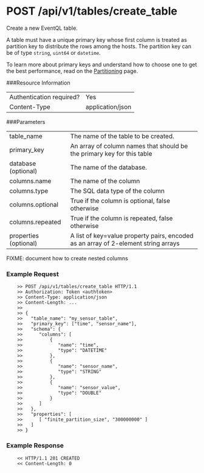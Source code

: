 POST /api/v1/tables/create_table
================

Create a new EventQL table.<br>

A table must have a unique primary key whose first column is treated as
partition key to distribute the rows among the hosts. The partition key can be
of type `string`, `uint64` or `datetime`. 

To learn more about primary keys and understand how to choose one to get the
best performance, read on the [Partitioning](../../../../tables/partitioning/) page.

###Resource Information
<table class='http_api create_table'>
  <tr>
    <td>Authentication required?</td>
    <td>Yes</td>
  </tr>
  <tr>
    <td>Content-Type</td>
    <td>application/json</td>
  </tr>
</table>

###Parameters
<table class='http_api create_table'>
  <tr>
    <td>table_name</td>
    <td>The name of the table to be created.</td>
  </tr>
  <tr>
    <td>primary_key</td>
    <td>An array of column names that should be the primary key for this table</td>
  </tr>
  <tr>
    <td>database (optional)</td>
    <td>The name of the database.
  </tr>
  <tr>
    <td>columns.name</td>
    <td>The name of the column</td>
  </tr>
  <tr>
    <td>columns.type</td>
    <td>The SQL data type of the column</td>
  </tr>
  <tr>
    <td>columns.optional</td>
    <td>True if the column is optional, false otherwise</td>
  </tr>
  <tr>
    <td>columns.repeated</td>
    <td>True if the column is repeated, false otherwise</td>
  </tr>
  <tr>
    <td>properties (optional)</td>
    <td>A list of key=value property pairs, encoded as an array of 2-element string arrays</td>
  </tr>
</table>

FIXME: document how to create nested columns

### Example Request

        >> POST /api/v1/tables/create_table HTTP/1.1
        >> Authorization: Token <authtoken>
        >> Content-Type: application/json
        >> Content-Length: ...
        >>
        >> {
        >>   "table_name": "my_sensor_table",
        >>   "primary_key": ["time", "sensor_name"],
        >>   "schema": {
        >>      "columns": [
        >>          {
        >>             "name": "time",
        >>             "type": "DATETIME"
        >>          },
        >>          {
        >>             "name": "sensor_name",
        >>             "type": "STRING"
        >>          },
        >>          {
        >>             "name": "sensor_value",
        >>             "type": "DOUBLE"
        >>          }
        >>      ]
        >>   },
        >>   "properties": [
        >>      [ "finite_partition_size", "300000000" ]
        >>   ]
        >> }

### Example Response

        << HTTP/1.1 201 CREATED
        << Content-Length: 0

